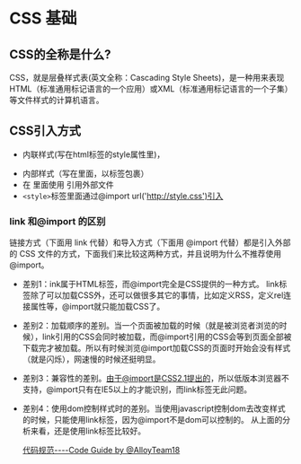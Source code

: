 # CSS 基础
## CSS的全称是什么?
CSS，就是层叠样式表(英文全称：Cascading Style Sheets)，是一种用来表现HTML（标准通用标记语言的一个应用）或XML（标准通用标记语言的一个子集）等文件样式的计算机语言。
## CSS引入方式
- 内联样式(写在html标签的style属性里)，<p style="xxx:xxx;">
- 内部样式（写在<head></head>里面，以<style></style>标签包裹）
- 在 <head> 里面使用 <link rel="stylesheet" href="xxx.css"> 引用外部文件
- `<style>`标签里面通过@import url('http://style.css')引入
### link 和@import 的区别
链接方式（下面用 link 代替）和导入方式（下面用 @import 代替）都是引入外部的 CSS 文件的方式，下面我们来比较这两种方式，并且说明为什么不推荐使用 @import。

- 差别1：ink属于HTML标签，而@import完全是CSS提供的一种方式。
  link标签除了可以加载CSS外，还可以做很多其它的事情，比如定义RSS，定义rel连接属性等，@import就只能加载CSS了。
- 差别2：加载顺序的差别。当一个页面被加载的时候（就是被浏览者浏览的时候），link引用的CSS会同时被加载，而@import引用的CSS会等到页面全部被下载完才被加载。所以有时候浏览@import加载CSS的页面时开始会没有样式（就是闪烁），网速慢的时候还挺明显。
- 差别3：兼容性的差别。由于@import是CSS2.1提出的，所以低版本浏览器不支持，@import只有在IE5以上的才能识别，而link标签无此问题。
- 差别4：使用dom控制样式时的差别。当使用javascript控制dom去改变样式的时候，只能使用link标签，因为@import不是dom可以控制的。
  从上面的分析来看，还是使用link标签比较好。





  [代码规范----Code Guide by @AlloyTeam18](https://alloyteam.github.io/CodeGuide/)
